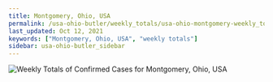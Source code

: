 ```yaml
---
title: Montgomery, Ohio, USA
permalink: /usa-ohio-butler/weekly_totals/usa-ohio-montgomery-weekly_totals.html
last_updated: Oct 12, 2021
keywords: ["Montgomery, Ohio, USA", "weekly totals"]
sidebar: usa-ohio-butler_sidebar
---
```


![Weekly Totals of Confirmed Cases for Montgomery, Ohio, USA](/covid_tracker/images/graphs/usa-ohio-montgomery-weekly_totals_graph.png)
